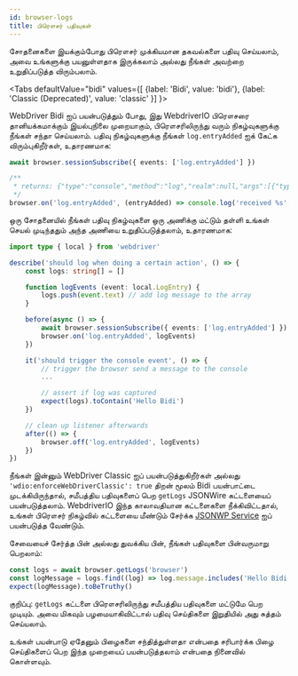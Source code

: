 ```yaml
---
id: browser-logs
title: பிரௌசர் பதிவுகள்
---
```


சோதனைகளை இயக்கும்போது பிரௌசர் முக்கியமான தகவல்களை பதிவு செய்யலாம், அவை உங்களுக்கு பயனுள்ளதாக இருக்கலாம் அல்லது நீங்கள் அவற்றை உறுதிப்படுத்த விரும்பலாம்.

<Tabs
defaultValue="bidi"
values={[
    {label: 'Bidi', value: 'bidi'},
    {label: 'Classic (Deprecated)', value: 'classic'
}]
}>

<TabItem value='bidi'>

WebDriver Bidi ஐப் பயன்படுத்தும் போது, இது WebdriverIO பிரௌசரை தானியக்கமாக்கும் இயல்புநிலை முறையாகும், பிரௌசரிலிருந்து வரும் நிகழ்வுகளுக்கு நீங்கள் சந்தா செய்யலாம். பதிவு நிகழ்வுகளுக்கு நீங்கள் `log.entryAdded` ஐக் கேட்க விரும்புகிறீர்கள், உதாரணமாக:

```ts
await browser.sessionSubscribe({ events: ['log.entryAdded'] })

/**
 * returns: {"type":"console","method":"log","realm":null,"args":[{"type":"string","value":"Hello Bidi"}],"level":"info","text":"Hello Bidi","timestamp":1657282076037}
 */
browser.on('log.entryAdded', (entryAdded) => console.log('received %s', entryAdded))
```

ஒரு சோதனையில் நீங்கள் பதிவு நிகழ்வுகளை ஒரு அணிக்கு மட்டும் தள்ளி உங்கள் செயல் முடிந்ததும் அந்த அணியை உறுதிப்படுத்தலாம், உதாரணமாக:

```ts
import type { local } from 'webdriver'

describe('should log when doing a certain action', () => {
    const logs: string[] = []

    function logEvents (event: local.LogEntry) {
        logs.push(event.text) // add log message to the array
    }

    before(async () => {
        await browser.sessionSubscribe({ events: ['log.entryAdded'] })
        browser.on('log.entryAdded', logEvents)
    })

    it('should trigger the console event', () => {
        // trigger the browser send a message to the console
        ...

        // assert if log was captured
        expect(logs).toContain('Hello Bidi')
    })

    // clean up listener afterwards
    after(() => {
        browser.off('log.entryAdded', logEvents)
    })
})
```

</TabItem>

<TabItem value='classic'>

நீங்கள் இன்னும் WebDriver Classic ஐப் பயன்படுத்துகிறீர்கள் அல்லது `'wdio:enforceWebDriverClassic': true` திறன் மூலம் Bidi பயன்பாட்டை முடக்கியிருந்தால், சமீபத்திய பதிவுகளைப் பெற `getLogs` JSONWire கட்டளையைப் பயன்படுத்தலாம். WebdriverIO இந்த காலாவதியான கட்டளைகளை நீக்கிவிட்டதால், உங்கள் பிரௌசர் நிகழ்வில் கட்டளையை மீண்டும் சேர்க்க [JSONWP Service](https://github.com/webdriverio-community/wdio-jsonwp-service) ஐப் பயன்படுத்த வேண்டும்.

சேவையைச் சேர்த்த பின் அல்லது துவக்கிய பின், நீங்கள் பதிவுகளை பின்வருமாறு பெறலாம்:

```ts
const logs = await browser.getLogs('browser')
const logMessage = logs.find((log) => log.message.includes('Hello Bidi'))
expect(logMessage).toBeTruthy()
```

குறிப்பு: `getLogs` கட்டளை பிரௌசரிலிருந்து சமீபத்திய பதிவுகளை மட்டுமே பெற முடியும். அவை மிகவும் பழமையாகிவிட்டால் பதிவு செய்திகளை இறுதியில் அது சுத்தம் செய்யலாம்.
</TabItem>

</Tabs>

உங்கள் பயன்பாடு ஏதேனும் பிழைகளை சந்தித்துள்ளதா என்பதை சரிபார்க்க பிழை செய்திகளைப் பெற இந்த முறையைப் பயன்படுத்தலாம் என்பதை நினைவில் கொள்ளவும்.
